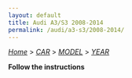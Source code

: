 ```yaml
---
layout: default
title: Audi A3/S3 2008-2014
permalink: /audi/a3-s3/2008-2014/
---
```

[*Home*](/) > [*CAR*](/car/) > [*MODEL*](/car/model/) > [*YEAR*](/car/model/year/)

**Follow the instructions**